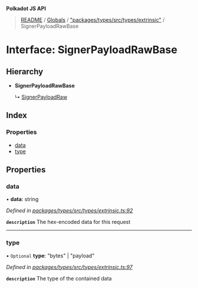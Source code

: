 **Polkadot JS API**

> [README](../README.md) / [Globals](../globals.md) / ["packages/types/src/types/extrinsic"](../modules/_packages_types_src_types_extrinsic_.md) / SignerPayloadRawBase

# Interface: SignerPayloadRawBase

## Hierarchy

* **SignerPayloadRawBase**

  ↳ [SignerPayloadRaw](_packages_types_src_types_extrinsic_.signerpayloadraw.md)

## Index

### Properties

* [data](_packages_types_src_types_extrinsic_.signerpayloadrawbase.md#data)
* [type](_packages_types_src_types_extrinsic_.signerpayloadrawbase.md#type)

## Properties

### data

•  **data**: string

*Defined in [packages/types/src/types/extrinsic.ts:92](https://github.com/polkadot-js/api/blob/8631f68ba/packages/types/src/types/extrinsic.ts#L92)*

**`description`** The hex-encoded data for this request

___

### type

• `Optional` **type**: \"bytes\" \| \"payload\"

*Defined in [packages/types/src/types/extrinsic.ts:97](https://github.com/polkadot-js/api/blob/8631f68ba/packages/types/src/types/extrinsic.ts#L97)*

**`description`** The type of the contained data
